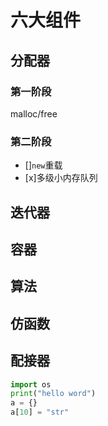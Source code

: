 # 六大组件

## 分配器
### 第一阶段
malloc/free
### 第二阶段
- []`new`重载
- [x]多级小内存队列

## 迭代器

## 容器

## 算法

## 仿函数

## 配接器
```python
import os
print("hello word")
a = {}
a[10] = "str"
```

